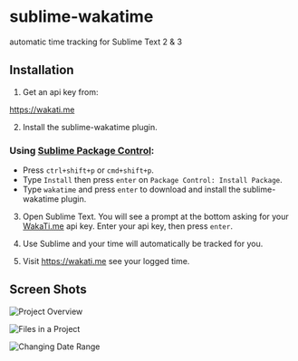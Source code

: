 sublime-wakatime
================

automatic time tracking for Sublime Text 2 & 3

Installation
------------

1) Get an api key from:

https://wakati.me

2) Install the sublime-wakatime plugin.

### Using [Sublime Package Control](http://wbond.net/sublime_packages/package_control):

* Press `ctrl+shift+p` or `cmd+shift+p`.
* Type `Install` then press `enter` on `Package Control: Install Package`.
* Type `wakatime` and press `enter` to download and install the sublime-wakatime plugin.

3) Open Sublime Text.
You will see a prompt at the bottom asking for your [WakaTi.me](https://www.wakati.me/#apikey) api key.
Enter your api key, then press `enter`.

4) Use Sublime and your time will automatically be tracked for you.

5) Visit https://wakati.me see your logged time.

Screen Shots
------------

![Project Overview](https://www.wakati.me/static/img/ScreenShots/Screenshot%20from%202013-06-26%2001:12:59.png)

![Files in a Project](https://www.wakati.me/static/img/ScreenShots/Screenshot%20from%202013-06-26%2001:13:13.png)

![Changing Date Range](https://www.wakati.me/static/img/ScreenShots/Screenshot%20from%202013-06-26%2001:13:53.png)

